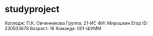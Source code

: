 # studyproject
Колледж: П.К. Овчинникова
Группа: 21-ИС
ФИ: Мирошкин Егор 
ID: 230503678
Возраст: 16
Команда: 001-ШУММ
